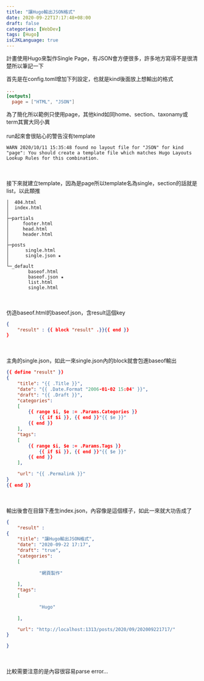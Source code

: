 ```yaml
---
title: "讓Hugo輸出JSON格式"
date: 2020-09-22T17:17:48+08:00
draft: false
categories: [WebDev]
tags: [Hugo]
isCJKLanguage: true
---
```

計畫使用Hugo來製作Single Page，有JSON會方便很多，許多地方寫得不是很清楚所以筆記一下

<!--more-->
首先是在config.toml增加下列設定，也就是kind後面放上想輸出的格式
```:config.toml
...
[outputs]
  page = ["HTML", "JSON"]
```
為了簡化所以範例只使用page，其他kind如同home、section、taxonamy或term其實大同小異
<br></br>
run起來會很貼心的警告沒有template
```
WARN 2020/10/11 15:35:48 found no layout file for "JSON" for kind "page": You should create a template file which matches Hugo Layouts Lookup Rules for this combination.
```
<br></br>
接下來就建立template，因為是page所以template名為single，section的話就是list，以此類推
```
│  404.html
│  index.html
│
├─partials
│     footer.html
│     head.html
│     header.html
│
├─posts
│      single.html
│      single.json ★
│
└─_default
        baseof.html
        baseof.json ★
        list.html
        single.html
```
<br></br>
仿造baseof.html的baseof.json，含result這個key
```:_default/baseof.json
{
    "result" : {{ block "result" .}}{{ end }}
}
```
<br></br>
主角的single.json，如此一來single.json內的block就會包進baseof輸出
```posts/single.json
{{ define "result" }}
{
    "title": "{{ .Title }}",
    "date": "{{ .Date.Format "2006-01-02 15:04" }}",
    "draft": "{{ .Draft }}",
    "categories": 
    [
        {{ range $i, $e := .Params.Categories }}
            {{ if $i }}, {{ end }}"{{ $e }}"
        {{ end }}
    ],
    "tags":
    [
        {{ range $i, $e := .Params.Tags }}
            {{ if $i }}, {{ end }}"{{ $e }}"
        {{ end }}
    ],

    "url": "{{ .Permalink }}"
}
{{ end }}
```
<br></br>
輸出後會在目錄下產生index.json，內容像是這個樣子，如此一來就大功告成了
```:posts/202009221717/index.json
{
    "result" : 
{
    "title": "讓Hugo輸出JSON格式",
    "date": "2020-09-22 17:17",
    "draft": "true",
    "categories": 
    [
        
            "網頁製作"
        
    ],
    "tags":
    [
        
            "Hugo"
        
    ],

    "url": "http://localhost:1313/posts/2020/09/202009221717/"
}

}
```
<br></br>
比較需要注意的是內容很容易parse error…